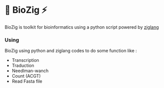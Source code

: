 # 🐍 BioZig ⚡

BioZig is toolkit for bioinformatics using a python script powered by [ziglang](https://ziglang.org/)

### Using 

BioZig using python and ziglang codes to do some function like : 
  - Transcription
  - Traduction
  - Needlman-wanch
  - Count (ACGT)
  - Read Fasta file